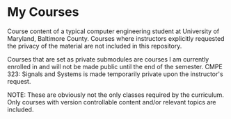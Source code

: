 # My Courses
Course content of a typical computer engineering student at University of Maryland, Baltimore County. Courses where instructors explicitly requested the privacy of the material are not included in this repository.<br>

Courses that are set as private submodules are courses I am currently enrolled in and will not be made public until the end of the semester. CMPE 323: Signals and Systems is made temporarily private upon the instructor's request.<br>

NOTE: These are obviously not the only classes required by the curriculum. Only courses with version controllable content and/or relevant topics are included.
